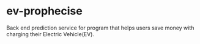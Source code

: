# ev-prophecise
Back end prediction service for program that helps users save money with charging their Electric Vehicle(EV).

